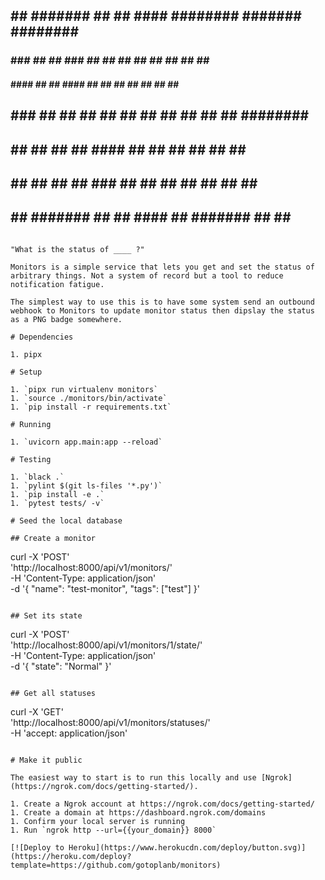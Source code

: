 ##     ##  #######  ##    ## #### ########  #######  ########   ######  
###   ### ##     ## ###   ##  ##     ##    ##     ## ##     ## ##    ## 
#### #### ##     ## ####  ##  ##     ##    ##     ## ##     ## ##       
## ### ## ##     ## ## ## ##  ##     ##    ##     ## ########   ######  
##     ## ##     ## ##  ####  ##     ##    ##     ## ##   ##         ## 
##     ## ##     ## ##   ###  ##     ##    ##     ## ##    ##  ##    ## 
##     ##  #######  ##    ## ####    ##     #######  ##     ##  ######  
```

"What is the status of ____ ?"

Monitors is a simple service that lets you get and set the status of arbitrary things. Not a system of record but a tool to reduce notification fatigue.

The simplest way to use this is to have some system send an outbound webhook to Monitors to update monitor status then dipslay the status as a PNG badge somewhere.

# Dependencies

1. pipx

# Setup

1. `pipx run virtualenv monitors`
1. `source ./monitors/bin/activate`
1. `pip install -r requirements.txt`

# Running

1. `uvicorn app.main:app --reload`

# Testing

1. `black .`
1. `pylint $(git ls-files '*.py')`
1. `pip install -e .`
1. `pytest tests/ -v`

# Seed the local database

## Create a monitor

```
curl -X 'POST' \
  'http://localhost:8000/api/v1/monitors/' \
  -H 'Content-Type: application/json' \
  -d '{
  "name": "test-monitor",
  "tags": ["test"]
}'
```

## Set its state

```
curl -X 'POST' \
  'http://localhost:8000/api/v1/monitors/1/state/' \
  -H 'Content-Type: application/json' \
  -d '{
  "state": "Normal"
}'
```

## Get all statuses

```
curl -X 'GET' \
  'http://localhost:8000/api/v1/monitors/statuses/' \
  -H 'accept: application/json'
```

# Make it public

The easiest way to start is to run this locally and use [Ngrok](https://ngrok.com/docs/getting-started/).

1. Create a Ngrok account at https://ngrok.com/docs/getting-started/
1. Create a domain at https://dashboard.ngrok.com/domains
1. Confirm your local server is running
1. Run `ngrok http --url={{your_domain}} 8000`

[![Deploy to Heroku](https://www.herokucdn.com/deploy/button.svg)](https://heroku.com/deploy?template=https://github.com/gotoplanb/monitors)
